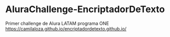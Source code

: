# AluraChallenge-EncriptadorDeTexto
 Primer challenge de Alura LATAM programa ONE
https://camilaloza.github.io/encriptadordetexto.github.io/
